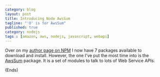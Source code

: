 ```yaml
---
category: blog
layout: post
title: Introducing Node AwsSum
tagline: "'O' is for AwsSum"
published: true
category: nodejs
tags : [amazon, aws, nodejs, javascript, webapi]
---
```

Over on my [author page on NPM](http://search.npmjs.org/#/_author/Andrew%20Chilton) I now have 7 packages available to
download and install. However, the one I've put the most time into is the [AwsSum](http://search.npmjs.org/#/awssum)
package. It is a set of modules to talk to lots of Web Service APIs.

(Ends)

